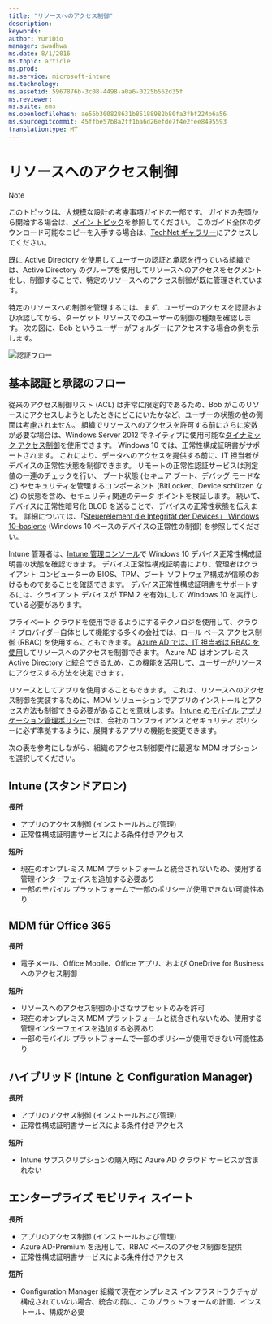 ```yaml
---
title: "リソースへのアクセス制御"
description: 
keywords: 
author: YuriDio
manager: swadhwa
ms.date: 8/1/2016
ms.topic: article
ms.prod: 
ms.service: microsoft-intune
ms.technology: 
ms.assetid: 5967876b-3c08-4498-a0a6-0225b562d35f
ms.reviewer: 
ms.suite: ems
ms.openlocfilehash: ae56b300828631b85188982b80fa3fbf224b6a56
ms.sourcegitcommit: 45ffbe57b8a2ff1ba6d26efde7f4e2fee8495593
translationtype: MT
---
```

# <a name=""></a>リソースへのアクセス制御

>[!NOTE]
>このトピックは、大規模な設計の考慮事項ガイドの一部です。 ガイドの先頭から開始する場合は、[メイン トピック](mdm-design-considerations-guide.md)を参照してください。 このガイド全体のダウンロード可能なコピーを入手する場合は、[TechNet ギャラリー](https://gallery.technet.microsoft.com/Mobile-Device-Management-7d401582)にアクセスしてください。

既に Active Directory を使用してユーザーの認証と承認を行っている組織では、Active Directory のグループを使用してリソースへのアクセスをセグメント化し、制御することで、特定のリソースへのアクセス制御が既に管理されています。  

特定のリソースへの制御を管理するには、まず、ユーザーのアクセスを認証および承認してから、ターゲット リソースでのユーザーの制御の種類を確認します。 次の図に、Bob というユーザーがフォルダーにアクセスする場合の例を示します。

![認証フロー](./media/MDM_Figure_13.png)

## <a name=""></a>基本認証と承認のフロー

従来のアクセス制御リスト (ACL) は非常に限定的であるため、Bob がこのリソースにアクセスしようとしたときにどこにいたかなど、ユーザーの状態の他の側面は考慮されません。 組織でリソースへのアクセスを許可する前にさらに変数が必要な場合は、Windows Server 2012 でネイティブに使用可能な[ダイナミック アクセス制御](https://technet.microsoft.com/library/dn408191.aspx)を使用できます。 Windows 10 では、正常性構成証明書がサポートされます。 これにより、データへのアクセスを提供する前に、IT 担当者がデバイスの正常性状態を制御できます。 リモートの正常性認証サービスは測定値の一連のチェックを行い、 ブート状態 (セキュア ブート、デバッグ モードなど) やセキュリティを管理するコンポーネント (BitLocker、Device schützen など) の状態を含め、セキュリティ関連のデータ ポイントを検証します。 続いて、デバイスに正常性暗号化 BLOB を送ることで、デバイスの正常性状態を伝えます。 詳細については、「[Steuerelement die Integrität der Devices」 Windows 10-basierte](https://technet.microsoft.com/library/mt592023.aspx) (Windows 10 ベースのデバイスの正常性の制御) を参照してください。

Intune 管理者は、[Intune 管理コンソール](/intune/deploy-use/introduction-to-device-compliance-policies-in-microsoft-intune)で Windows 10 デバイス正常性構成証明書の状態を確認できます。 デバイス正常性構成証明書により、管理者はクライアント コンピューターの BIOS、TPM、ブート ソフトウェア構成が信頼のおけるものであることを確認できます。 デバイス正常性構成証明書をサポートするには、クライアント デバイスが TPM 2 を有効にして Windows 10 を実行している必要があります。 

プライベート クラウドを使用できるようにするテクノロジを使用して、クラウド プロバイダー自体として機能する多くの会社では、ロール ベース アクセス制御 (RBAC) を使用することもできます。             [Azure AD では、IT 担当者は RBAC を使用](http://azure.microsoft.com/documentation/articles/role-based-access-control-configure/)してリソースへのアクセスを制御できます。 Azure AD はオンプレミス Active Directory と統合できるため、この機能を活用して、ユーザーがリソースにアクセスする方法を決定できます。

リソースとしてアプリを使用することもできます。 これは、リソースへのアクセス制御を実装するために、MDM ソリューションでアプリのインストールとアクセス方法も制御できる必要があることを意味します。             [Intune のモバイル アプリケーション管理ポリシー](/intune/deploy-use/configure-and-deploy-mobile-application-management-policies-in-the-microsoft-intune-console)では、会社のコンプライアンスとセキュリティ ポリシーに必ず準拠するように、展開するアプリの機能を変更できます。 

次の表を参考にしながら、組織のアクセス制御要件に最適な MDM オプションを選択してください。

## <a name="intune-"></a>Intune (スタンドアロン)

**長所**

- アプリのアクセス制御 (インストールおよび管理)
- 正常性構成証明書サービスによる条件付きアクセス

**短所**

- 現在のオンプレミス MDM プラットフォームと統合されないため、使用する管理インターフェイスを追加する必要あり
- 一部のモバイル プラットフォームで一部のポリシーが使用できない可能性あり
 
## <a name="mdm-for-office-365"></a>MDM für Office 365

**長所**

- 電子メール、Office Mobile、Office アプリ、および OneDrive for Business へのアクセス制御

**短所**

- リソースへのアクセス制御の小さなサブセットのみを許可
- 現在のオンプレミス MDM プラットフォームと統合されないため、使用する管理インターフェイスを追加する必要あり
- 一部のモバイル プラットフォームで一部のポリシーが使用できない可能性あり

## <a name="-intune-configmgr"></a>ハイブリッド (Intune と Configuration Manager)

**長所**

- アプリのアクセス制御 (インストールおよび管理)
- 正常性構成証明書サービスによる条件付きアクセス

**短所**

- Intune サブスクリプションの購入時に Azure AD クラウド サービスが含まれない

## <a name="-"></a>エンタープライズ モビリティ スイート

**長所**

- アプリのアクセス制御 (インストールおよび管理)
- Azure AD-Premium を活用して、RBAC ベースのアクセス制御を提供
- 正常性構成証明書サービスによる条件付きアクセス

**短所**

- Configuration Manager 組織で現在オンプレミス インフラストラクチャが構成されていない場合、統合の前に、このプラットフォームの計画、インストール、構成が必要
